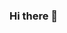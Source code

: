 ### Hi there 👋

<!--
**Jvictorj/Jvictorj** is a ✨ _special_ ✨ repository because its `README.md` (this file) appears on your GitHub profile.

- 👋 Estudante de Análise e Desenvolvimento de Sistemas, atualmente no terceiro período.
- 🌱 Apaixonado por aprender e explorar o vasto mundo da tecnologia.
- 💻 Conhecimento em **HTML, CSS, JavaScript, PHP e MySQL.**
- ☁️  Experiência com computação em nuvem **AWS**.
- 🔍 Em busca de oportunidades para aplicar meus conhecimentos e contribuir para projetos desafiadores.
- 📚 Sempre empenhado em expandir minhas habilidades e conhecimentos através de projetos pessoais e acadêmicos.
- 📫 Você pode me contatar em nome_de_usuario@gmail.com ou me encontrar no LinkedIn @seu_perfil_linkedin.

Se você deseja criar uma descrição semelhante à do README.md do GitHub para o seu perfil no LinkedIn, pode adaptar as informações para que sejam mais adequadas para essa plataforma. Aqui está um exemplo de como você pode estruturar sua descrição no LinkedIn:

---

## Desenvolvedor Full Stack

Olá! 👋 Sou um estudante de Análise e Desenvolvimento de Sistemas apaixonado por tecnologia e desenvolvimento de software. Atualmente estou no 3º período da faculdade e buscando oportunidades para aplicar e expandir meus conhecimentos.

### Principais Habilidades:

- HTML
- CSS
- JavaScript
- PHP
- MySQL
- Computação em nuvem AWS (incluindo EC2, S3 e RDS)

### Experiência e Projetos:

- Desenvolvimento de projetos web utilizando tecnologias front-end e back-end.
- Exploração e aprendizado contínuo em computação em nuvem AWS.
- Colaboração em projetos de código aberto e contribuições para a comunidade de desenvolvimento.

### Objetivo:

Estou em busca de oportunidades de estágio ou colaboração em projetos que me permitam aplicar e aprimorar minhas habilidades como desenvolvedor full stack.

### Contato:

📧 E-mail: contato.joaovitogs@gmail.com

🔗 LinkedIn: [Meu Linkedin](https://www.linkedin.com/in/jo%C3%A3o-vitor-gomes-da-silva-08355b28a?lipi=urn%3Ali%3Apage%3Ad_flagship3_profile_view_base_contact_details%3BcJ2DsfoZTsqlHhAjd3TSMQ%3D%3D)

---

Ao adaptar as informações para o LinkedIn, mantenha o tom profissional e foque em destacar suas habilidades, experiências relevantes e seus objetivos profissionais. Se tiver dúvidas ou precisar de mais orientações, estou à disposição para ajudar!
